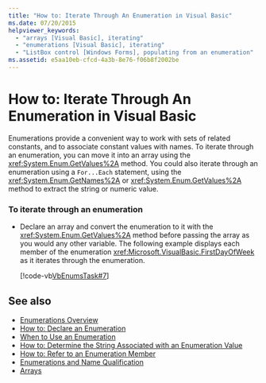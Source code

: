 ```yaml
---
title: "How to: Iterate Through An Enumeration in Visual Basic"
ms.date: 07/20/2015
helpviewer_keywords: 
  - "arrays [Visual Basic], iterating"
  - "enumerations [Visual Basic], iterating"
  - "ListBox control [Windows Forms], populating from an enumeration"
ms.assetid: e5aa10eb-cfcd-4a3b-8e76-f06b8f2002be
---
```

# How to: Iterate Through An Enumeration in Visual Basic
Enumerations provide a convenient way to work with sets of related constants, and to associate constant values with names. To iterate through an enumeration, you can move it into an array using the <xref:System.Enum.GetValues%2A> method. You could also iterate through an enumeration using a `For...Each` statement, using the <xref:System.Enum.GetNames%2A> or <xref:System.Enum.GetValues%2A> method to extract the string or numeric value.  
  
### To iterate through an enumeration  
  
-   Declare an array and convert the enumeration to it with the <xref:System.Enum.GetValues%2A> method before passing the array as you would any other variable. The following example displays each member of the enumeration <xref:Microsoft.VisualBasic.FirstDayOfWeek> as it iterates through the enumeration.  
  
     [!code-vb[VbEnumsTask#7](../../../../visual-basic/language-reference/statements/codesnippet/VisualBasic/how-to-iterate-through-an-enumeration_1.vb)]  
  
## See also
- [Enumerations Overview](../../../../visual-basic/programming-guide/language-features/constants-enums/enumerations-overview.md)
- [How to: Declare an Enumeration](../../../../visual-basic/programming-guide/language-features/constants-enums/how-to-declare-enumerations.md)
- [When to Use an Enumeration](../../../../visual-basic/programming-guide/language-features/constants-enums/when-to-use-an-enumeration.md)
- [How to: Determine the String Associated with an Enumeration Value](../../../../visual-basic/programming-guide/language-features/constants-enums/how-to-determine-the-string-associated-with-an-enumeration-value.md)
- [How to: Refer to an Enumeration Member](../../../../visual-basic/programming-guide/language-features/constants-enums/how-to-refer-to-an-enumeration-member.md)
- [Enumerations and Name Qualification](../../../../visual-basic/programming-guide/language-features/constants-enums/enumerations-and-name-qualification.md)
- [Arrays](../../../../visual-basic/programming-guide/language-features/arrays/index.md)
